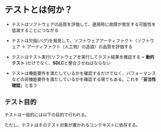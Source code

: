 # テストとは何か？

- テストはソフトウェアの品質を評価して、運用時に故障が発生する可能性を低減することにつながる

- テストは欠陥(バグ)を発見して、ソフトウェアアーティファクト（ソフトウェア ＋ アーティファクト（人工物）の造語）の品質を評価する

- テストはテスト実行(ソフトウェアを実行してテスト結果を確認する = **動的テスト** )だけでなく、**SDLC**と整合させねばならない

- テストは機能要件を満たしているかを確認するだけでなく、パフォーマンスなどの非機能要件を満たしているかを確認する場でもある。これを「**妥当性確認**」と言う 

## テスト目的

テストは一般的には以下の目的で行われる。

ただし、テストはそのテスト対象が置かれるコンテキストに依存する。